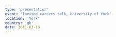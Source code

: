 ```yaml
---
type: 'presentation'
event: "Invited careers talk, University of York"
location: 'York'
country: 'gb'
date: 2011-03-10
---
```

